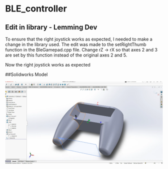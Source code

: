 # BLE_controller

## Edit in library - Lemming Dev

To ensure that the right joystick works as expected, I needed to make a change in the library used. The edit was made to the setRightThumb function in the BleGamepad.cpp file. Change rZ -> rX so that axes 2 and 3 are set by this function instead of the original axes 2 and 5.

Now the right joystick works as expected

##Solidworks Model

![alt text](image-1.png)

